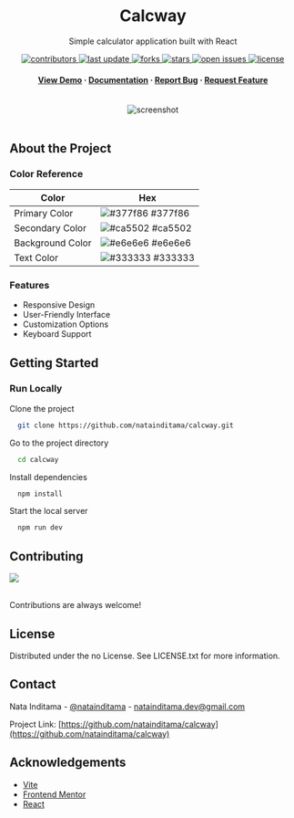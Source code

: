 <!--
Hey, thanks for using the awesome-readme-template template.  
If you have any enhancements, then fork this project and create a pull request 
or just open an issue with the label "enhancement".

Don't forget to give this project a star for additional support ;)
Maybe you can mention me or this repo in the acknowledgements too
-->

<!--
This README is a slimmed down version of the original one.
Removed sections:
- Screenshots
- Running Test
- Deployment
- FAQ
- Acknowledgements
-->

<div align="center">
  <h1>Calcway</h1>
  <p>
    Simple calculator application built with React
  </p>

<!-- Badges -->
<p>
  <a href="https://github.com/natainditama/calcwaycalcway/graphs/contributors">
    <img src="https://img.shields.io/github/contributors/natainditama/calcway" alt="contributors" />
  </a>
  <a href="">
    <img src="https://img.shields.io/github/last-commit/natainditama/calcway" alt="last update" />
  </a>
  <a href="https://github.com/natainditama/calcway/network/members">
    <img src="https://img.shields.io/github/forks/natainditama/calcway" alt="forks" />
  </a>
  <a href="https://github.com/natainditama/calcway/stargazers">
    <img src="https://img.shields.io/github/stars/natainditama/calcway" alt="stars" />
  </a>
  <a href="https://github.com/natainditama/calcway/issues/">
    <img src="https://img.shields.io/github/issues/natainditama/calcway" alt="open issues" />
  </a>
  <a href="https://github.com/natainditama/calcway/blob/master/LICENSE">
    <img src="https://img.shields.io/github/license/natainditama/calcway.svg" alt="license" />
  </a>
</p>
   
<h4>
    <a href="https://github.com/natainditama/calcway/">View Demo</a>
  <span> · </span>
    <a href="https://github.com/natainditama/calcway">Documentation</a>
  <span> · </span>
    <a href="https://github.com/natainditama/calcway/issues/">Report Bug</a>
  <span> · </span>
    <a href="https://github.com/natainditama/calcway/issues/">Request Feature</a>
  </h4>
</div>

<br />

<div align="center"> 
  <img src="https://github.com/natainditama/calcway/raw/main/design/desktop-design-theme-2.jpg" alt="screenshot" />
</div>

<br />

<!-- About the Project -->
## About the Project

<!-- Color Reference -->
### Color Reference

| Color             | Hex                                                                |
| ----------------- | ------------------------------------------------------------------ |
| Primary Color | ![#377f86](https://via.placeholder.com/10/377f86?text=+) #377f86 |
| Secondary Color | ![#ca5502](https://via.placeholder.com/10/ca5502?text=+) #ca5502 |
| Background Color | ![#e6e6e6](https://via.placeholder.com/10/e6e6e6?text=+) #e6e6e6 |
| Text Color | ![#333333](https://via.placeholder.com/10/333333?text=+) #333333 |

<!-- Features -->
### Features

- Responsive Design
- User-Friendly Interface
- Customization Options
- Keyboard Support

<!-- Getting Started -->
## 	Getting Started

<!-- Run Locally -->
### Run Locally

Clone the project

```bash
  git clone https://github.com/natainditama/calcway.git
```

Go to the project directory

```bash
  cd calcway
```

Install dependencies

```bash
  npm install
```

Start the local server

```bash
  npm run dev
```

<!-- Contributing -->
## Contributing

<a href="https://github.com/natainditama/calcway/graphs/contributors">
  <img src="https://contrib.rocks/image?repo=natainditama/calcway" />
</a><br /><br />

Contributions are always welcome!

<!-- License -->
## License

Distributed under the no License. See LICENSE.txt for more information.

<!-- Contact -->
## Contact

Nata Inditama - [@natainditama](https://t.me/natainditama) - natainditama.dev@gmail.com

Project Link: [https://github.com/natainditama/calcway](https://github.com/natainditama/calcway)

<!-- Acknowledgements -->
## Acknowledgements

- [Vite](https://vitejs.dev/)
- [Frontend Mentor](https://www.frontendmentor.io/)
- [React](https://react.dev/)
